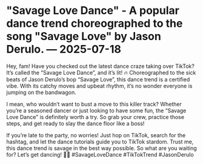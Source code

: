 # "Savage Love Dance" - A popular dance trend choreographed to the song "Savage Love" by Jason Derulo. — 2025-07-18

Hey, fam! Have you checked out the latest dance craze taking over TikTok? It’s called the “Savage Love Dance”, and it’s lit! 🔥 Choreographed to the sick beats of Jason Derulo’s bop “Savage Love”, this dance trend is a certified vibe. With its catchy moves and upbeat rhythm, it’s no wonder everyone is jumping on the bandwagon.

I mean, who wouldn’t want to bust a move to this killer track? Whether you’re a seasoned dancer or just looking to have some fun, the “Savage Love Dance” is definitely worth a try. So grab your crew, practice those steps, and get ready to slay the dance floor like a boss!

If you’re late to the party, no worries! Just hop on TikTok, search for the hashtag, and let the dance tutorials guide you to TikTok stardom. Trust me, this dance trend is savage in the best way possible. So what are you waiting for? Let’s get dancing! 💃🕺 #SavageLoveDance #TikTokTrend #JasonDerulo